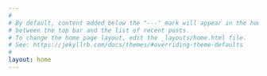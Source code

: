 ```yaml
---
#
# By default, content added below the "---" mark will appear in the home page
# between the top bar and the list of recent posts.
# To change the home page layout, edit the _layouts/home.html file.
# See: https://jekyllrb.com/docs/themes/#overriding-theme-defaults
#
layout: home
---
```

<div align="left">
<p style="position: relative; padding: 30px 0px 56.25% 0px; height: 0; overflow: hidden; max-width:540px;">
<iframe  width="100%" height="80%" src="https://www.youtube.com/embed/v9seQE_TBrw" frameborder="0" allow="accelerometer; autoplay; encrypted-media; gyroscope; picture-in-picture" allowfullscreen></iframe>
</p>
</div>

<div align="right">
<p style="position: relative; padding: 0px 0px 56.25% 0px; height: 0; overflow: hidden; max-width:540px;">
<iframe width="100%" height="80%" src="https://www.youtube.com/embed/r9RXXpQ5fgc" frameborder="0"  allow="accelerometer; autoplay; encrypted-media; gyroscope; picture-in-picture" allowfullscreen></iframe>
</p>
</div>

<div align="left">
<p style="position: relative; padding: 0px 0px 56.25% 0px; height: 0; overflow: hidden; max-width:540px;">
<iframe width="100%" height="80%" src="https://www.youtube.com/embed/-M2WhNNo6Hw" frameborder="0"  allow="accelerometer; autoplay; encrypted-media; gyroscope; picture-in-picture" allowfullscreen></iframe>
</p>
</div>
